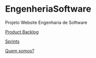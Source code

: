 # EngenheriaSoftware
Projeto Website Engenharia de Software


[Product Backlog](https://github.com/AndredeSousa14/EngenhariaSoftware/wiki/Product-Backlog)

[Sprints](https://github.com/AndredeSousa14/EngenhariaSoftware/wiki/Sprints)

[Quem somos?](https://github.com/AndredeSousa14/EngenhariaSoftware/wiki/Quem-somos)


